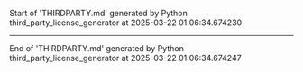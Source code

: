 Start of 'THIRDPARTY.md' generated by Python third_party_license_generator at 2025-03-22 01:06:34.674230

----------------------------------------

End of 'THIRDPARTY.md' generated by Python third_party_license_generator at 2025-03-22 01:06:34.674247
